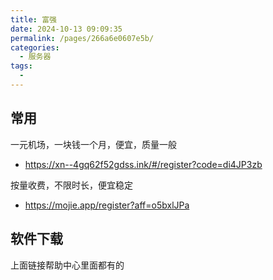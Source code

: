 ```yaml
---
title: 富强
date: 2024-10-13 09:09:35
permalink: /pages/266a6e0607e5b/
categories:
  - 服务器
tags:
  - 
---
```


## 常用

一元机场，一块钱一个月，便宜，质量一般

- <https://xn--4gq62f52gdss.ink/#/register?code=di4JP3zb>

按量收费，不限时长，便宜稳定

- <https://mojie.app/register?aff=o5bxlJPa>

## 软件下载

上面链接帮助中心里面都有的
